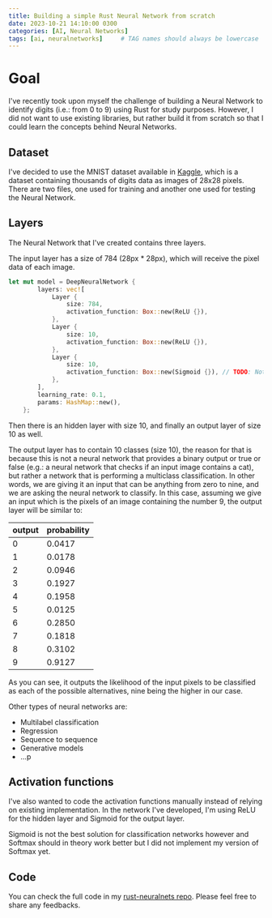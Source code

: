 ```yaml
---
title: Building a simple Rust Neural Network from scratch
date: 2023-10-21 14:10:00 0300
categories: [AI, Neural Networks]
tags: [ai, neuralnetworks]     # TAG names should always be lowercase
---
```


# Goal

I've recently took upon myself the challenge of building a Neural Network to identify digits (i.e.: from 0 to 9) using Rust for study purposes. However, I did not want to use existing libraries, but rather build it from scratch so that I could learn the concepts behind Neural Networks. 

## Dataset

I've decided to use the MNIST dataset available in [Kaggle](https://www.kaggle.com/datasets/oddrationale/mnist-in-csv), which is a dataset containing thousands of digits data as images of 28x28 pixels. There are two files, one used for training and another one used for testing the Neural Network.

## Layers

The Neural Network that I've created contains three layers. 

The input layer has a size of 784 (28px * 28px), which will receive the pixel data of each image. 

```rust
let mut model = DeepNeuralNetwork {
        layers: vec![
            Layer {
                size: 784,
                activation_function: Box::new(ReLU {}),
            },
            Layer {
                size: 10,
                activation_function: Box::new(ReLU {}),
            },
            Layer {
                size: 10,
                activation_function: Box::new(Sigmoid {}), // TODO: Not ideal for outputs w/ multiple classes, but my softmax is broken :(
            },
        ],
        learning_rate: 0.1,
        params: HashMap::new(),
    };
```

Then there is an hidden layer with size 10, and finally an output layer of size 10 as well. 

The output layer has to contain 10 classes (size 10), the reason for that is because this is not a neural network that provides a binary output or true or false (e.g.: a neural network that checks if an input image contains a cat), but rather a network that is performing a multiclass classification. In other words, we are giving it an input that can be anything from zero to nine, and we are asking the neural network to classify. In this case, assuming we give an input which is the pixels of an image containing the number 9, the output layer will be similar to:

| output | probability |
|--------|-------------|
| 0      | 0.0417      |
| 1      | 0.0178      |
| 2      | 0.0946      |
| 3      | 0.1927      |
| 4      | 0.1958      |
| 5      | 0.0125      |
| 6      | 0.2850      |
| 7      | 0.1818      |
| 8      | 0.3102      |
| 9      | 0.9127      |

As you can see, it outputs the likelihood of the input pixels to be classified as each of the possible alternatives, nine being the higher in our case.

Other types of neural networks are:

- Multilabel classification 
- Regression 
- Sequence to sequence
- Generative models
- ...p

## Activation functions

I've also wanted to code the activation functions manually instead of relying on existing implementation. In the network I've developed, I'm using ReLU for the hidden layer and Sigmoid for the output layer. 

Sigmoid is not the best solution for classification networks however and Softmax should in theory work better but I did not implement my version of Softmax yet. 

## Code 

You can check the full code in my [rust-neuralnets repo](https://github.com/gabrielricci/rust-neuralnets/tree/main). Please feel free to share any feedbacks.
